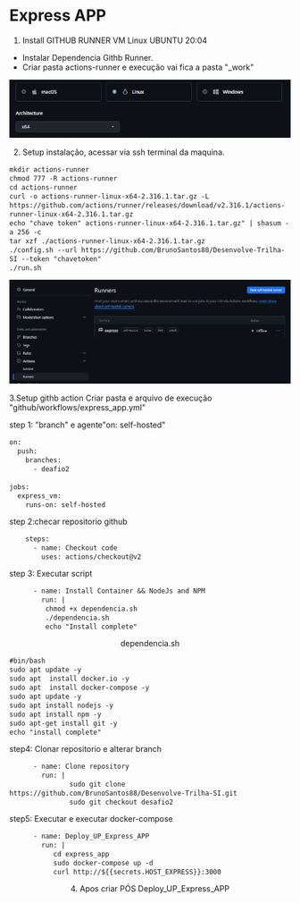 # Express APP

1. Install GITHUB RUNNER VM Linux UBUNTU 20:04
   
- Instalar Dependencia Githb Runner.
- Criar pasta actions-runner e execução vai fica a pasta "_work"


<p align="center">
  <img src="imagens/download.png" alt="setup instalação" width="800"> 
</p>

2. Setup instalação, acessar via ssh terminal da maquina.
````
mkdir actions-runner
chmod 777 -R actions-runner
cd actions-runner
curl -o actions-runner-linux-x64-2.316.1.tar.gz -L https://github.com/actions/runner/releases/download/v2.316.1/actions-runner-linux-x64-2.316.1.tar.gz
echo "chave token" actions-runner-linux-x64-2.316.1.tar.gz" | shasum -a 256 -c
tar xzf ./actions-runner-linux-x64-2.316.1.tar.gz
./config.sh --url https://github.com/BrunoSantos88/Desenvolve-Trilha-SI --token "chavetoken"
./run.sh

````
<p align="center">
  <img src="imagens/githubrunner.png" alt="após instalação" width="800"> 
</p>


3.Setup githb action
Criar pasta e arquivo de execução  "github/workflows/express_app.yml"

step 1: "branch" e agente"on: self-hosted"
````
on:
  push:
    branches:  
      - deafio2

jobs:
  express_vm:
    runs-on: self-hosted

````
step 2:checar repositorio github 
````
    steps:
      - name: Checkout code
        uses: actions/checkout@v2
````
step 3:  Executar script
````
      - name: Install Container && NodeJs and NPM
        run: |
         chmod +x dependencia.sh
         ./dependencia.sh
         echo "Install complete"
````
<p align="center">  
dependencia.sh
</p>

````
#bin/bash
sudo apt update -y
sudo apt  install docker.io -y
sudo apt  install docker-compose -y
sudo apt update -y
sudo apt install nodejs -y
sudo apt install npm -y
sudo apt-get install git -y
echo "install complete"
````

step4: Clonar repositorio e alterar branch


````
      - name: Clone repository
        run: |
               sudo git clone https://github.com/BrunoSantos88/Desenvolve-Trilha-SI.git
               sudo git checkout desafio2
````

step5: Executar e executar docker-compose

````
      - name: Deploy_UP_Express_APP
        run: |
           cd express_app
           sudo docker-compose up -d   
           curl http://${{secrets.HOST_EXPRESS}}:3000

````
<p align="center">  
4. Apos criar PÓS Deploy_UP_Express_APP
<p align="center">  
   

